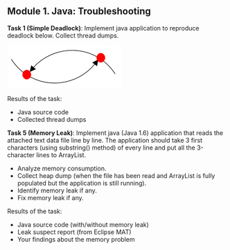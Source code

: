 ## Module 1. Java: Troubleshooting

**Task 1 (Simple Deadlock)**: Implement java application to reproduce deadlock below.
Collect thread dumps.

![alt text](img/simple-deadlock.png "Simple Deadlock")

Results of the task:

 - Java source code
 - Collected thread dumps

**Task 5 (Memory Leak)**: Implement java (Java 1.6) application that reads the attached text data file line by line. The application should take 3 first characters (using substring() method) of every line and put all the 3-character lines to ArrayList.

 -	Analyze memory consumption.
 -	Collect heap dump (when the file has been read and ArrayList is fully populated but the application is still running).
 -	Identify memory leak if any.
 -	Fix memory leak if any.

Results of the task:

 -	Java source code (with/without memory leak)
 -	Leak suspect report (from Eclipse MAT)
 -	Your findings about the memory problem
